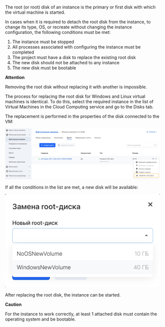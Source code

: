 The root (or root) disk of an instance is the primary or first disk with which the virtual machine is started.

In cases when it is required to detach the root disk from the instance, to change its type, OS, or recreate without changing the instance configuration, the following conditions must be met:

1.  The instance must be stopped
2.  All processes associated with configuring the instance must be completed
3.  The project must have a disk to replace the existing root disk
4.  The new disk should not be attached to any instance
5.  The new disk must be bootable

**Attention**

Removing the root disk without replacing it with another is impossible.

The process for replacing the root disk for Windows and Linux virtual machines is identical. To do this, select the required instance in the list of Virtual Machines in the Cloud Computing service and go to the Disks tab.

The replacement is performed in the properties of the disk connected to the VM:

![](./assets/1597179323346-1597179323346.png)

If all the conditions in the list are met, a new disk will be available:

![](./assets/1597179690269-1597179690269.png)

After replacing the root disk, the instance can be started.

**Caution**

For the instance to work correctly, at least 1 attached disk must contain the operating system and be bootable.

